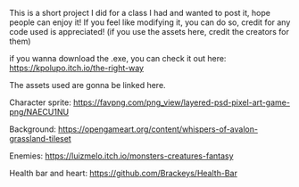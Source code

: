 This is a short project I did for a class I had and wanted to post it, hope people can enjoy it!
If you feel like modifying it, you can do so, credit for any code used is appreciated! (if you use the assets here, credit the creators for them)

if you wanna download the .exe, you can check it out here: https://kpolupo.itch.io/the-right-way

The assets used are gonna be linked here.

Character sprite: https://favpng.com/png_view/layered-psd-pixel-art-game-png/NAECU1NU

Background: https://opengameart.org/content/whispers-of-avalon-grassland-tileset

Enemies: https://luizmelo.itch.io/monsters-creatures-fantasy

Health bar and heart: https://github.com/Brackeys/Health-Bar
